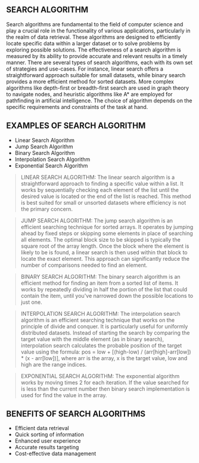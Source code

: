 ## SEARCH ALGORITHM

Search algorithms are fundamental to the field of computer science and play a crucial role in the functionality of various applications, particularly in the realm of data retrieval. These algorithms are designed to efficiently locate specific data within a larger dataset or to solve problems by exploring possible solutions. The effectiveness of a search algorithm is measured by its ability to provide accurate and relevant results in a timely manner. There are several types of search algorithms, each with its own set of strategies and use-cases. For instance, linear search offers a straightforward approach suitable for small datasets, while binary search provides a more efficient method for sorted datasets. More complex algorithms like depth-first or breadth-first search are used in graph theory to navigate nodes, and heuristic algorithms like A* are employed for pathfinding in artificial intelligence. The choice of algorithm depends on the specific requirements and constraints of the task at hand.

## EXAMPLES OF SEARCH ALGORITHM
- Linear Search Algorithm
- Jump Search Algorithm
- Binary Search Algorithm
- Interpolation Search Algorithm
- Exponential Search Algorithm

> LINEAR SEARCH ALGORITHM:
The linear search algorithm is a straightforward approach to finding a specific value within a list. It works by sequentially checking each element of the list until the desired value is located or the end of the list is reached. This method is best suited for small or unsorted datasets where efficiency is not the primary concern.

> JUMP SEARCH ALGORITHM: 
The jump search algorithm is an efficient searching technique for sorted arrays. It operates by jumping ahead by fixed steps or skipping some elements in place of searching all elements. The optimal block size to be skipped is typically the square root of the array length. Once the block where the element is likely to be is found, a linear search is then used within that block to locate the exact element. This approach can significantly reduce the number of comparisons needed to find an element.

> BINARY SEARCH ALGORITHM:
The binary search algorithm is an efficient method for finding an item from a sorted list of items. It works by repeatedly dividing in half the portion of the list that could contain the item, until you've narrowed down the possible locations to just one.

> INTERPOLATION SEARCH ALGORITHM:
The interpolation search algorithm is an efficient searching technique that works on the principle of divide and conquer. It is particularly useful for uniformly distributed datasets. Instead of starting the search by comparing the target value with the middle element (as in binary search), interpolation search calculates the probable position of the target value using the formula: pos = low + [(high-low) / (arr[high]-arr[low]) * (x - arr[low])], where arr is the array, x is the target value, low and high are the range indices.

> EXPONENTIAL SEARCH ALGORITHM:
The exponential algorithm works by moving times 2 for each iteration. If the value searched for is less than the current number then binary search implementation is used for find the value in the array.

## BENEFITS OF SEARCH ALGORITHMS
- Efficient data retrieval
- Quick sorting of information
- Enhanced user experience
- Accurate results targeting
- Cost-effective data management